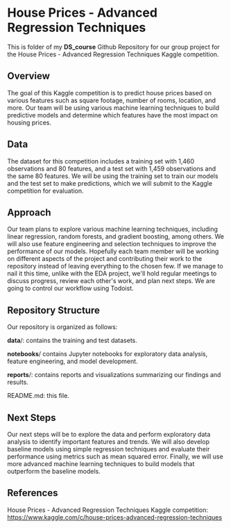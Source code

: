 
# House Prices - Advanced Regression Techniques

This is folder of my **DS_course** Github Repository for our group project for the House Prices - Advanced Regression Techniques Kaggle competition.

## Overview

The goal of this Kaggle competition is to predict house prices based on various features such as square footage, number of rooms, location, and more. Our team will be using various machine learning techniques to build predictive models and determine which features have the most impact on housing prices.

## Data

The dataset for this competition includes a training set with 1,460 observations and 80 features, and a test set with 1,459 observations and the same 80 features. We will be using the training set to train our models and the test set to make predictions, which we will submit to the Kaggle competition for evaluation.


## Approach

Our team plans to explore various machine learning techniques, including linear regression, random forests, and gradient boosting, among others. We will also use feature engineering and selection techniques to improve the performance of our models. 
Hopefully each team member will be working on different aspects of the project and contributing their work to the repository instead of leaving everything to the chosen few. If we manage to nail it this time, unlike with the EDA project, we'll hold regular meetings to discuss progress, review each other's work, and plan next steps.
We are going to control our workflow using Todoist.

## Repository Structure
Our repository is organized as follows:

**data**/: contains the training and test datasets.

**notebooks**/ contains Jupyter notebooks for exploratory data analysis, feature engineering, and model development.

**reports**/: contains reports and visualizations summarizing our findings and results.

README.md: this file.

## Next Steps
Our next steps will be to explore the data and perform exploratory data analysis to identify important features and trends. We will also develop baseline models using simple regression techniques and evaluate their performance using metrics such as mean squared error. Finally, we will use more advanced machine learning techniques to build models that outperform the baseline models.

## References
House Prices - Advanced Regression Techniques Kaggle competition: https://www.kaggle.com/c/house-prices-advanced-regression-techniques

